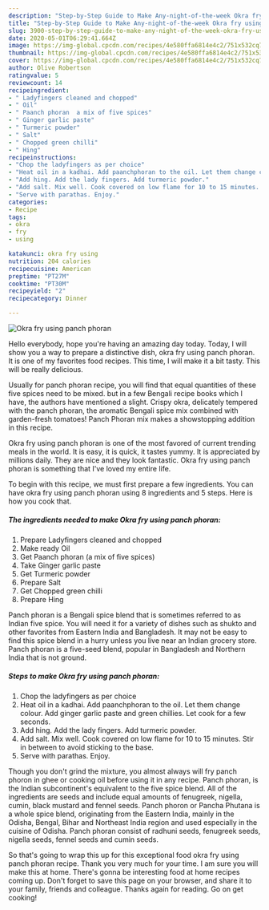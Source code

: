 ```yaml
---
description: "Step-by-Step Guide to Make Any-night-of-the-week Okra fry using panch phoran"
title: "Step-by-Step Guide to Make Any-night-of-the-week Okra fry using panch phoran"
slug: 3900-step-by-step-guide-to-make-any-night-of-the-week-okra-fry-using-panch-phoran
date: 2020-05-01T06:29:41.664Z
image: https://img-global.cpcdn.com/recipes/4e580ffa6814e4c2/751x532cq70/okra-fry-using-panch-phoran-recipe-main-photo.jpg
thumbnail: https://img-global.cpcdn.com/recipes/4e580ffa6814e4c2/751x532cq70/okra-fry-using-panch-phoran-recipe-main-photo.jpg
cover: https://img-global.cpcdn.com/recipes/4e580ffa6814e4c2/751x532cq70/okra-fry-using-panch-phoran-recipe-main-photo.jpg
author: Olive Robertson
ratingvalue: 5
reviewcount: 14
recipeingredient:
- " Ladyfingers cleaned and chopped"
- " Oil"
- " Paanch phoran  a mix of five spices"
- " Ginger garlic paste"
- " Turmeric powder"
- " Salt"
- " Chopped green chilli"
- " Hing"
recipeinstructions:
- "Chop the ladyfingers as per choice"
- "Heat oil in a kadhai. Add paanchphoran to the oil. Let them change colour. Add ginger garlic paste and green chillies. Let cook for a few seconds."
- "Add hing. Add the lady fingers. Add turmeric powder."
- "Add salt. Mix well. Cook covered on low flame for 10 to 15 minutes. Stir in between to avoid sticking to the base."
- "Serve with parathas. Enjoy."
categories:
- Recipe
tags:
- okra
- fry
- using

katakunci: okra fry using 
nutrition: 204 calories
recipecuisine: American
preptime: "PT27M"
cooktime: "PT30M"
recipeyield: "2"
recipecategory: Dinner

---
```



![Okra fry using panch phoran](https://img-global.cpcdn.com/recipes/4e580ffa6814e4c2/751x532cq70/okra-fry-using-panch-phoran-recipe-main-photo.jpg)

Hello everybody, hope you're having an amazing day today. Today, I will show you a way to prepare a distinctive dish, okra fry using panch phoran. It is one of my favorites food recipes. This time, I will make it a bit tasty. This will be really delicious.

Usually for panch phoran recipe, you will find that equal quantities of these five spices need to be mixed. but in a few Bengali recipe books which I have, the authors have mentioned a slight. Crispy okra, delicately tempered with the panch phoran, the aromatic Bengali spice mix combined with garden-fresh tomatoes! Panch Phoran mix makes a showstopping addition in this recipe.

Okra fry using panch phoran is one of the most favored of current trending meals in the world. It is easy, it is quick, it tastes yummy. It is appreciated by millions daily. They are nice and they look fantastic. Okra fry using panch phoran is something that I've loved my entire life.


To begin with this recipe, we must first prepare a few ingredients. You can have okra fry using panch phoran using 8 ingredients and 5 steps. Here is how you cook that.

<!--inarticleads1-->

##### The ingredients needed to make Okra fry using panch phoran:

1. Prepare  Ladyfingers cleaned and chopped
1. Make ready  Oil
1. Get  Paanch phoran  (a mix of five spices)
1. Take  Ginger garlic paste
1. Get  Turmeric powder
1. Prepare  Salt
1. Get  Chopped green chilli
1. Prepare  Hing


Panch phoran is a Bengali spice blend that is sometimes referred to as Indian five spice. You will need it for a variety of dishes such as shukto and other favorites from Eastern India and Bangladesh. It may not be easy to find this spice blend in a hurry unless you live near an Indian grocery store. Panch phoran is a five-seed blend, popular in Bangladesh and Northern India that is not ground. 

<!--inarticleads2-->

##### Steps to make Okra fry using panch phoran:

1. Chop the ladyfingers as per choice
1. Heat oil in a kadhai. Add paanchphoran to the oil. Let them change colour. Add ginger garlic paste and green chillies. Let cook for a few seconds.
1. Add hing. Add the lady fingers. Add turmeric powder.
1. Add salt. Mix well. Cook covered on low flame for 10 to 15 minutes. Stir in between to avoid sticking to the base.
1. Serve with parathas. Enjoy.


Though you don&#39;t grind the mixture, you almost always will fry panch phoron in ghee or cooking oil before using it in any recipe. Panch phoran, is the Indian subcontinent&#39;s equivalent to the five spice blend. All of the ingredients are seeds and include equal amounts of fenugreek, nigella, cumin, black mustard and fennel seeds. Panch phoron or Pancha Phutana is a whole spice blend, originating from the Eastern India, mainly in the Odisha, Bengal, Bihar and Northeast India region and used especially in the cuisine of Odisha. Panch phoran consist of radhuni seeds, fenugreek seeds, nigella seeds, fennel seeds and cumin seeds. 

So that's going to wrap this up for this exceptional food okra fry using panch phoran recipe. Thank you very much for your time. I am sure you will make this at home. There's gonna be interesting food at home recipes coming up. Don't forget to save this page on your browser, and share it to your family, friends and colleague. Thanks again for reading. Go on get cooking!
